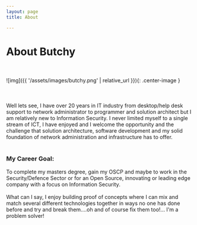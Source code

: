 ```yaml
---
layout: page 
title: About

---
```


# About Butchy 
<br><br>
![img]({{ '/assets/images/butchy.png' | relative_url }}){: .center-image }     
<br><br>  
Well lets see, I have over 20 years in IT industry from desktop/help desk support to network administrator to programmer and solution architect but I am relatively new to Information Security. I never limited myself to a single stream of ICT, I have enjoyed and I welcome the opportunity and the challenge that solution architecture, software development and my solid foundation of network administration and infrastructure has to offer.
<br><br>
### My Career Goal:
To complete my masters degree, gain my OSCP and maybe to work in the Security/Defence Sector or for an Open Source, innovating or leading edge company with a focus on Information Security. 
<br><br>
What can I say, I enjoy building proof of concepts where I can mix and match several different technologies together in ways no one has done before and try and break them....oh and of course fix them too!... I'm a problem solver!
